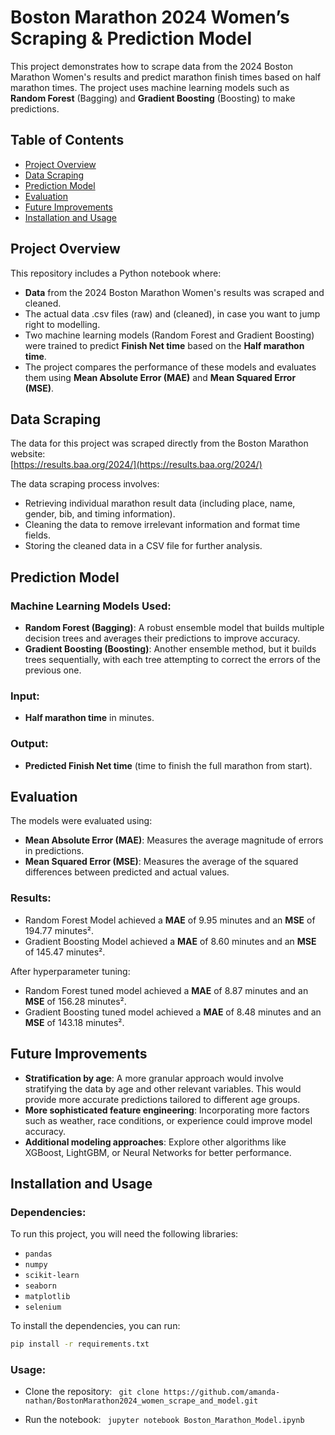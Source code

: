 # Boston Marathon 2024 Women’s Scraping & Prediction Model

This project demonstrates how to scrape data from the 2024 Boston Marathon Women's results and predict marathon finish times based on half marathon times. The project uses machine learning models such as **Random Forest** (Bagging) and **Gradient Boosting** (Boosting) to make predictions.

## Table of Contents

- [Project Overview](#project-overview)
- [Data Scraping](#data-scraping)
- [Prediction Model](#prediction-model)
- [Evaluation](#evaluation)
- [Future Improvements](#future-improvements)
- [Installation and Usage](#installation-and-usage)

## Project Overview

This repository includes a Python notebook where:
- **Data** from the 2024 Boston Marathon Women's results was scraped and cleaned.
- The actual data .csv files (raw) and (cleaned), in case you want to jump right to modelling.
- Two machine learning models (Random Forest and Gradient Boosting) were trained to predict **Finish Net time** based on the **Half marathon time**.
- The project compares the performance of these models and evaluates them using **Mean Absolute Error (MAE)** and **Mean Squared Error (MSE)**.

## Data Scraping

The data for this project was scraped directly from the Boston Marathon website:  
[https://results.baa.org/2024/](https://results.baa.org/2024/)

The data scraping process involves:
- Retrieving individual marathon result data (including place, name, gender, bib, and timing information).
- Cleaning the data to remove irrelevant information and format time fields.
- Storing the cleaned data in a CSV file for further analysis.

## Prediction Model

### Machine Learning Models Used:
- **Random Forest (Bagging)**: A robust ensemble model that builds multiple decision trees and averages their predictions to improve accuracy.
- **Gradient Boosting (Boosting)**: Another ensemble method, but it builds trees sequentially, with each tree attempting to correct the errors of the previous one.

### Input:
- **Half marathon time** in minutes.

### Output:
- **Predicted Finish Net time** (time to finish the full marathon from start).

## Evaluation

The models were evaluated using:
- **Mean Absolute Error (MAE)**: Measures the average magnitude of errors in predictions.
- **Mean Squared Error (MSE)**: Measures the average of the squared differences between predicted and actual values.

### Results:
- Random Forest Model achieved a **MAE** of 9.95 minutes and an **MSE** of 194.77 minutes².
- Gradient Boosting Model achieved a **MAE** of 8.60 minutes and an **MSE** of 145.47 minutes².

After hyperparameter tuning:
- Random Forest tuned model achieved a **MAE** of 8.87 minutes and an **MSE** of 156.28 minutes².
- Gradient Boosting tuned model achieved a **MAE** of 8.48 minutes and an **MSE** of 143.18 minutes².

## Future Improvements

- **Stratification by age**: A more granular approach would involve stratifying the data by age and other relevant variables. This would provide more accurate predictions tailored to different age groups.
- **More sophisticated feature engineering**: Incorporating more factors such as weather, race conditions, or experience could improve model accuracy.
- **Additional modeling approaches**: Explore other algorithms like XGBoost, LightGBM, or Neural Networks for better performance.

## Installation and Usage

### Dependencies:
To run this project, you will need the following libraries:

- `pandas`
- `numpy`
- `scikit-learn`
- `seaborn`
- `matplotlib`
- `selenium` 

To install the dependencies, you can run:

```bash
pip install -r requirements.txt
```

### Usage:

- Clone the repository:
` git clone https://github.com/amanda-nathan/BostonMarathon2024_women_scrape_and_model.git`

- Run the notebook:
` jupyter notebook Boston_Marathon_Model.ipynb`


